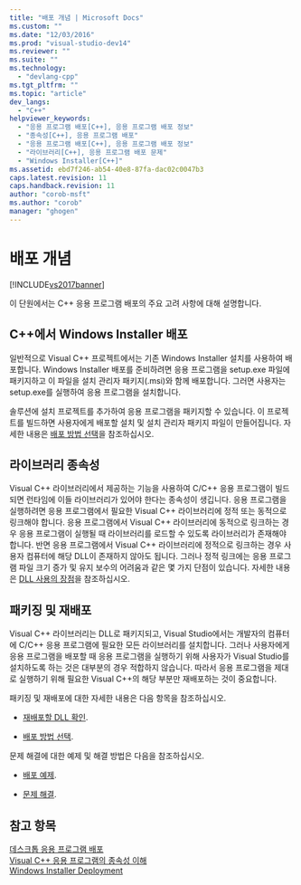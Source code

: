 ```yaml
---
title: "배포 개념 | Microsoft Docs"
ms.custom: ""
ms.date: "12/03/2016"
ms.prod: "visual-studio-dev14"
ms.reviewer: ""
ms.suite: ""
ms.technology: 
  - "devlang-cpp"
ms.tgt_pltfrm: ""
ms.topic: "article"
dev_langs: 
  - "C++"
helpviewer_keywords: 
  - "응용 프로그램 배포[C++], 응용 프로그램 배포 정보"
  - "종속성[C++], 응용 프로그램 배포"
  - "응용 프로그램 배포[C++], 응용 프로그램 배포 정보"
  - "라이브러리[C++], 응용 프로그램 배포 문제"
  - "Windows Installer[C++]"
ms.assetid: ebd7f246-ab54-40e8-87fa-dac02c0047b3
caps.latest.revision: 11
caps.handback.revision: 11
author: "corob-msft"
ms.author: "corob"
manager: "ghogen"
---
```

# 배포 개념
[!INCLUDE[vs2017banner](../assembler/inline/includes/vs2017banner.md)]

이 단원에서는 C\+\+ 응용 프로그램 배포의 주요 고려 사항에 대해 설명합니다.  
  
## C\+\+에서 Windows Installer 배포  
 일반적으로 Visual C\+\+ 프로젝트에서는 기존 Windows Installer 설치를 사용하여 배포합니다.  Windows Installer 배포를 준비하려면 응용 프로그램을 setup.exe 파일에 패키지하고 이 파일을 설치 관리자 패키지\(.msi\)와 함께 배포합니다.  그러면 사용자는 setup.exe를 실행하여 응용 프로그램을 설치합니다.  
  
 솔루션에 설치 프로젝트를 추가하여 응용 프로그램을 패키지할 수 있습니다. 이 프로젝트를 빌드하면 사용자에게 배포할 설치 및 설치 관리자 패키지 파일이 만들어집니다.  자세한 내용은 [배포 방법 선택](../ide/choosing-a-deployment-method.md)을 참조하십시오.  
  
## 라이브러리 종속성  
 Visual C\+\+ 라이브러리에서 제공하는 기능을 사용하여 C\/C\+\+ 응용 프로그램이 빌드되면 런타임에 이들 라이브러리가 있어야 한다는 종속성이 생깁니다.  응용 프로그램을 실행하려면 응용 프로그램에서 필요한 Visual C\+\+ 라이브러리에 정적 또는 동적으로 링크해야 합니다.  응용 프로그램에서 Visual C\+\+ 라이브러리에 동적으로 링크하는 경우 응용 프로그램이 실행될 때 라이브러리를 로드할 수 있도록 라이브러리가 존재해야 합니다.  반면 응용 프로그램에서 Visual C\+\+ 라이브러리에 정적으로 링크하는 경우 사용자 컴퓨터에 해당 DLL이 존재하지 않아도 됩니다.  그러나 정적 링크에는 응용 프로그램 파일 크기 증가 및 유지 보수의 어려움과 같은 몇 가지 단점이 있습니다.  자세한 내용은 [DLL 사용의 장점](../build/advantages-of-using-dlls.md)을 참조하십시오.  
  
## 패키징 및 재배포  
 Visual C\+\+ 라이브러리는 DLL로 패키지되고, Visual Studio에서는 개발자의 컴퓨터에 C\/C\+\+ 응용 프로그램에 필요한 모든 라이브러리를 설치합니다.  그러나 사용자에게 응용 프로그램을 배포할 때 응용 프로그램을 실행하기 위해 사용자가 Visual Studio를 설치하도록 하는 것은 대부분의 경우 적합하지 않습니다.  따라서 응용 프로그램을 제대로 실행하기 위해 필요한 Visual C\+\+의 해당 부분만 재배포하는 것이 중요합니다.  
  
 패키징 및 재배포에 대한 자세한 내용은 다음 항목을 참조하십시오.  
  
-   [재배포할 DLL 확인](../ide/determining-which-dlls-to-redistribute.md).  
  
-   [배포 방법 선택](../ide/choosing-a-deployment-method.md).  
  
 문제 해결에 대한 예제 및 해결 방법은 다음을 참조하십시오.  
  
-   [배포 예제](../ide/deployment-examples.md).  
  
-   [문제 해결](../build/troubleshooting-c-cpp-isolated-applications-and-side-by-side-assemblies.md).  
  
## 참고 항목  
 [데스크톱 응용 프로그램 배포](../ide/deploying-native-desktop-applications-visual-cpp.md)   
 [Visual C\+\+ 응용 프로그램의 종속성 이해](../ide/understanding-the-dependencies-of-a-visual-cpp-application.md)   
 [Windows Installer Deployment](http://msdn.microsoft.com/ko-kr/121be21b-b916-43e2-8f10-8b080516d2a0)